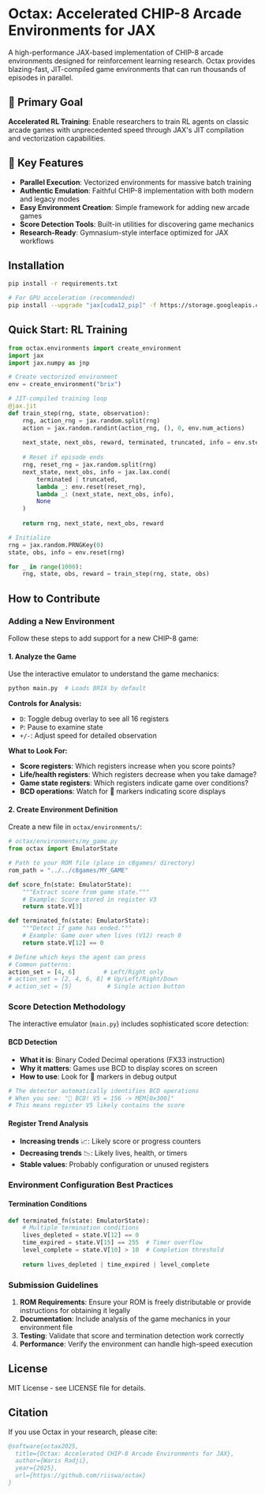 # Octax: Accelerated CHIP-8 Arcade Environments for JAX

A high-performance JAX-based implementation of CHIP-8 arcade environments designed for reinforcement learning research. Octax provides blazing-fast, JIT-compiled game environments that can run thousands of episodes in parallel.

## 🎯 Primary Goal

**Accelerated RL Training**: Enable researchers to train RL agents on classic arcade games with unprecedented speed through JAX's JIT compilation and vectorization capabilities.

## 🚀 Key Features

- **Parallel Execution**: Vectorized environments for massive batch training
- **Authentic Emulation**: Faithful CHIP-8 implementation with both modern and legacy modes
- **Easy Environment Creation**: Simple framework for adding new arcade games
- **Score Detection Tools**: Built-in utilities for discovering game mechanics
- **Research-Ready**: Gymnasium-style interface optimized for JAX workflows

## Installation

```bash
pip install -r requirements.txt

# For GPU acceleration (recommended)
pip install --upgrade "jax[cuda12_pip]" -f https://storage.googleapis.com/jax-releases/jax_cuda_releases.html
```

## Quick Start: RL Training

```python
from octax.environments import create_environment
import jax
import jax.numpy as jnp

# Create vectorized environment
env = create_environment("brix")

# JIT-compiled training loop
@jax.jit
def train_step(rng, state, observation):
    rng, action_rng = jax.random.split(rng)
    action = jax.random.randint(action_rng, (), 0, env.num_actions)
    
    next_state, next_obs, reward, terminated, truncated, info = env.step(state, action)
    
    # Reset if episode ends
    rng, reset_rng = jax.random.split(rng)
    next_state, next_obs, info = jax.lax.cond(
        terminated | truncated,
        lambda _: env.reset(reset_rng),
        lambda _: (next_state, next_obs, info),
        None
    )
    
    return rng, next_state, next_obs, reward

# Initialize
rng = jax.random.PRNGKey(0)
state, obs, info = env.reset(rng)

for _ in range(1000):
    rng, state, obs, reward = train_step(rng, state, obs)
```

## How to Contribute

### Adding a New Environment

Follow these steps to add support for a new CHIP-8 game:

#### 1. Analyze the Game

Use the interactive emulator to understand the game mechanics:

```bash
python main.py  # Loads BRIX by default
```

**Controls for Analysis:**
- `D`: Toggle debug overlay to see all 16 registers
- `P`: Pause to examine state
- `+/-`: Adjust speed for detailed observation

**What to Look For:**
- **Score registers**: Which registers increase when you score points?
- **Life/health registers**: Which registers decrease when you take damage?
- **Game state registers**: Which registers indicate game over conditions?
- **BCD operations**: Watch for 🎯 markers indicating score displays

#### 2. Create Environment Definition

Create a new file in `octax/environments/`:

```python
# octax/environments/my_game.py
from octax import EmulatorState

# Path to your ROM file (place in c8games/ directory)
rom_path = "../../c8games/MY_GAME"

def score_fn(state: EmulatorState):
    """Extract score from game state."""
    # Example: Score stored in register V3
    return state.V[3]

def terminated_fn(state: EmulatorState):
    """Detect if game has ended."""
    # Example: Game over when lives (V12) reach 0
    return state.V[12] == 0

# Define which keys the agent can press
# Common patterns:
action_set = [4, 6]        # Left/Right only
# action_set = [2, 4, 6, 8] # Up/Left/Right/Down
# action_set = [5]          # Single action button
```

### Score Detection Methodology

The interactive emulator (`main.py`) includes sophisticated score detection:

#### BCD Detection
- **What it is**: Binary Coded Decimal operations (FX33 instruction)
- **Why it matters**: Games use BCD to display scores on screen
- **How to use**: Look for 🎯 markers in debug output

```python
# The detector automatically identifies BCD operations
# When you see: "🎯 BCD! V5 = 156 -> MEM[0x300]"
# This means register V5 likely contains the score
```

#### Register Trend Analysis
- **Increasing trends** 📈: Likely score or progress counters
- **Decreasing trends** 📉: Likely lives, health, or timers
- **Stable values**: Probably configuration or unused registers

### Environment Configuration Best Practices


#### Termination Conditions
```python
def terminated_fn(state: EmulatorState):
    # Multiple termination conditions
    lives_depleted = state.V[12] == 0
    time_expired = state.V[15] == 255  # Timer overflow
    level_complete = state.V[10] > 10  # Completion threshold
    
    return lives_depleted | time_expired | level_complete
```

### Submission Guidelines

1. **ROM Requirements**: Ensure your ROM is freely distributable or provide instructions for obtaining it legally
2. **Documentation**: Include analysis of the game mechanics in your environment file
3. **Testing**: Validate that score and termination detection work correctly
4. **Performance**: Verify the environment can handle high-speed execution

## License

MIT License - see LICENSE file for details.

## Citation

If you use Octax in your research, please cite:

```bibtex
@software{octax2025,
  title={Octax: Accelerated CHIP-8 Arcade Environments for JAX},
  author={Waris Radji},
  year={2025},
  url={https://github.com/riiswa/octax}
}
```